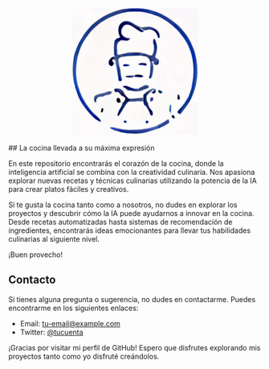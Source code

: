 <p align="center">
  <img src="descarga.jpg" alt="La cocina llevada a su máxima expresión" width="50%">
</p>
## La cocina llevada a su máxima expresión

En este repositorio encontrarás el corazón de la cocina, donde la inteligencia artificial se combina con la creatividad culinaria. Nos apasiona explorar nuevas recetas y técnicas culinarias utilizando la potencia de la IA para crear platos fáciles y creativos.

Si te gusta la cocina tanto como a nosotros, no dudes en explorar los proyectos y descubrir cómo la IA puede ayudarnos a innovar en la cocina. Desde recetas automatizadas hasta sistemas de recomendación de ingredientes, encontrarás ideas emocionantes para llevar tus habilidades culinarias al siguiente nivel.

¡Buen provecho!

## Contacto

Si tienes alguna pregunta o sugerencia, no dudes en contactarme. Puedes encontrarme en los siguientes enlaces:

- Email: tu-email@example.com
- Twitter: [@tucuenta](https://twitter.com/?lang=esa)

¡Gracias por visitar mi perfil de GitHub! Espero que disfrutes explorando mis proyectos tanto como yo disfruté creándolos.
